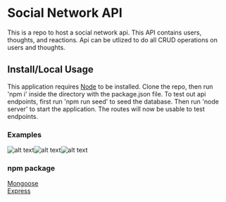 # Social Network API
This is a repo to host a social network api.
This API contains users, thoughts, and reactions.
Api can be utlized to do all CRUD operations on users and thoughts.

## Install/Local Usage
This application requires [Node](https://nodejs.org) to be installed.
Clone the repo, then run 'npm i' inside the directory with the package.json file.
To test out api endpoints, first run 'npm run seed' to seed the database.
Then run 'node server' to start the application.
The routes will now be usable to test endpoints.

### Examples

![alt text](./screenshots/home.png)![alt text](./screenshots/dashboard.png)![alt text](./screenshots/user.png)

### npm package
[Mongoose](https://www.npmjs.com/package/mongoose)  
[Express](https://www.npmjs.com/package/express)  
